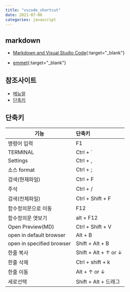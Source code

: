 ```yaml
---
title: "vscode_shortcut"
date: 2021-07-06
categories: javascript  
---
```


## markdown

* [Markdown and Visual Studio Code](https://code.visualstudio.com/docs/languages/markdown){:target="_blank"}  

* [emmet](https://docs.emmet.io/){:target="_blank"}  

## 참조사이트
  * [메뉴얼](https://code.visualstudio.com/docs)
  * [단축키](https://code.visualstudio.com/shortcuts/keyboard-shortcuts-windows.pdf)

## 단축키

| 기능                             | 단축키                  |
| -------------------------------- | :---------------------- |
| 명령어 입력                      | F1                      |
| TERMINAL                         | Ctrl + `                |
| Settings                         | Ctrl + ,                |  
| 소스 format                      | Ctrl + ;                |  
| 검색(현재파일)                   | Ctrl + F                |
| 주석                             | Ctrl + /                |
| 검색(전체파일)                   | Ctrl + Shift + F        |
| 함수정의문으로 이동              | F12                     |
| 함수정의문 엿보기                | alt + F12               |
| Open Preview(MD)                 | Ctrl + Shift + V        |
| open in default browser          | Alt + B                 |
| open in specified browser        | Shift + Alt + B         |
| 한줄 복사                        | Shift + Alt + ↑ or ↓    |
| 한줄 삭제                        | Ctrl + shift + k        |
| 한줄 이동                        | Alt + ↑ or ↓            |
| 세로선택                         | Shift + Alt + 드래그    |

